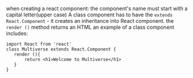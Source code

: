 when creating a react component:
    the component's name must start with a capital letter(upper case)
A class component has to have the `extends React.Component` - it creates an inheritance into React component.
the `render ()` method returns an HTML 
 an example of a class component includes:
 ```
 import React from 'react'
 class Multiverse extends React.Component {
    render (){
        return <h1>Welcome to Multiverse</h1>
    }
 }
 ```